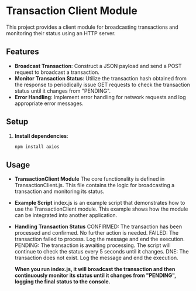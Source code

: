 # Transaction Client Module

This project provides a client module for broadcasting transactions and monitoring their status using an HTTP server.

## Features

- **Broadcast Transaction**: Construct a JSON payload and send a POST request to broadcast a transaction.
- **Monitor Transaction Status**: Utilize the transaction hash obtained from the response to periodically issue GET requests to check the transaction status until it changes from "PENDING".
- **Error Handling**: Implement error handling for network requests and log appropriate error messages.

## Setup

1. **Install dependencies**:
   ```bash
   npm install axios
   ```

## Usage

- **TransactionClient Module**
  The core functionality is defined in TransactionClient.js. This file contains the logic for broadcasting a transaction and monitoring its status.

- **Example Script**
  index.js is an example script that demonstrates how to use the TransactionClient module. This example shows how the module can be integrated into another application.

- **Handling Transaction Status**
  CONFIRMED: The transaction has been processed and confirmed. No further action is needed.
  FAILED: The transaction failed to process. Log the message and end the execution.
  PENDING: The transaction is awaiting processing. The script will continue to check the status every 5 seconds until it changes.
  DNE: The transaction does not exist. Log the message and end the execution.

  **When you run index.js, it will broadcast the transaction and then continuously monitor its status until it changes from "PENDING", logging the final status to the console.**
